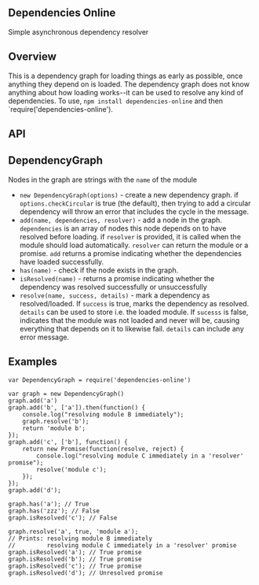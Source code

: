 Dependencies Online
---

Simple asynchronous dependency resolver

Overview
---

This is a dependency graph for loading things as early as possible, once anything they depend on is loaded. The dependency graph does not know anything about how loading works--it can be used to resolve any kind of dependencies. To use, `npm install dependencies-online` and then `require('dependencies-online').

API
---

DependencyGraph
---

Nodes in the graph are strings with the `name` of the module

- `new DependencyGraph(options)` - create a new dependency graph. if `options.checkCircular` is true (the default), then trying to add a circular dependency will throw an error that includes the cycle in the message.
- `add(name, dependencies, resolver)` - add a node in the graph. `dependencies` is an array of nodes this node depends on to have resolved before loading. if `resolver` is provided, it is called when the module should load automatically. `resolver` can return the module or a promise. `add` returns a promise indicating whether the dependencies have loaded successfully.
- `has(name)` - check if the node exists in the graph.
- `isResolved(name)` - returns a promise indicating whether the dependency was resolved successfully or unsuccessfully
- `resolve(name, success, details)` - mark a dependency as resolved/loaded. If `success` is true, marks the dependency as resolved. `details` can be used to store i.e. the loaded module. If `sucesss` is false, indicates that the module was not loaded and never will be, causing everything that depends on it to likewise fail. `details` can include any error message.

Examples
---

    var DependencyGraph = require('dependencies-online')
    
    var graph = new DependencyGraph()
    graph.add('a')
    graph.add('b', ['a']).then(function() {
        console.log("resolving module B immediately");
        graph.resolve('b');
        return 'module b';
    });
    graph.add('c', ['b'], function() {
        return new Promise(function(resolve, reject) { 
            console.log("resolving module C immediately in a 'resolver' promise");
            resolve('module c');
        });
    });
    graph.add('d');

    graph.has('a'); // True
    graph.has('zzz'); // False
    graph.isResolved('c'); // False

    graph.resolve('a', true, 'module a');
    // Prints: resolving module B immediately
    //         resolving module C immediately in a 'resolver' promise
    graph.isResolved('a'); // True promise
    graph.isResolved('b'); // True promise
    graph.isResolved('c'); // True promise
    graph.isResolved('d'); // Unresolved promise
